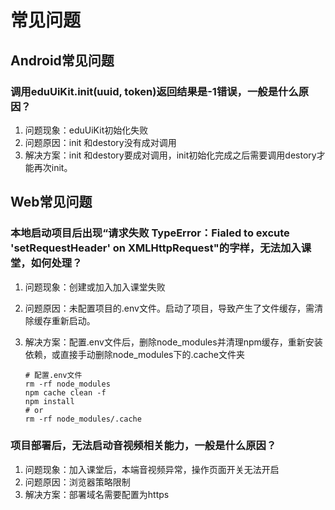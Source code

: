
# 常见问题
## Android常见问题
### 调用eduUiKit.init(uuid, token)返回结果是-1错误，一般是什么原因？
  1. 问题现象：eduUiKit初始化失败
  2. 问题原因：init 和destory没有成对调用
  3. 解决方案：init 和destory要成对调用，init初始化完成之后需要调用destory才能再次init。  

## Web常见问题
### 本地启动项目后出现“请求失败 TypeError：Fialed to excute 'setRequestHeader' on XMLHttpRequest"的字样，无法加入课堂，如何处理？
  1. 问题现象：创建或加入加入课堂失败
  2. 问题原因：未配置项目的.env文件。启动了项目，导致产生了文件缓存，需清除缓存重新启动。
  3. 解决方案：配置.env文件后，删除node_modules并清理npm缓存，重新安装依赖，或直接手动删除node_modules下的.cache文件夹

      ```
      # 配置.env文件
      rm -rf node_modules
      npm cache clean -f
      npm install
      # or
      rm -rf node_modules/.cache 
      ```

### 项目部署后，无法启动音视频相关能力，一般是什么原因？
  1. 问题现象：加入课堂后，本端音视频异常，操作页面开关无法开启
  2. 问题原因：浏览器策略限制
  3. 解决方案：部署域名需要配置为https

